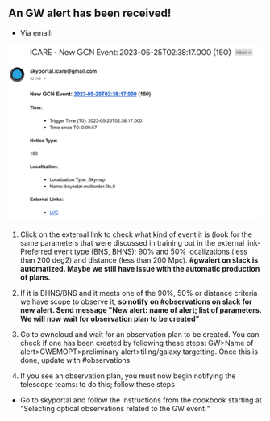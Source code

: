 
## An GW alert has been received!

-   Via email:

![](./media/image21.png)

1.  Click on the external link to check what kind of event it is (look
    for the same parameters that were discussed in training but in the
    external link- Preferred event type (BNS, BHNS); 90% and 50%
    localizations (less than 200 deg2) and distance (less than 200 Mpc).
    **#gwalert on slack is automatized. Maybe we still have issue with
    the automatic production of plans.**

2.  If it is BHNS/BNS and it meets one of the 90%, 50% or distance
    criteria we have scope to observe it, **so notify on #observations
    on slack for new alert. Send message "New alert: name of alert; list
    of parameters. We will now wait for observation plan to be
    created"**

3.  Go to owncloud and wait for an observation plan to be created. You
    can check if one has been created by following these steps: GW\>Name
    of alert\>GWEMOPT\>preliminary alert\>tiling/galaxy targetting. Once
    this is done, update with #observations

4.  If you see an observation plan, you must now begin notifying the
    telescope teams: to do this; follow these steps

-   Go to skyportal and follow the instructions from the cookbook
    starting at "Selecting optical observations related to the GW
    event:"


